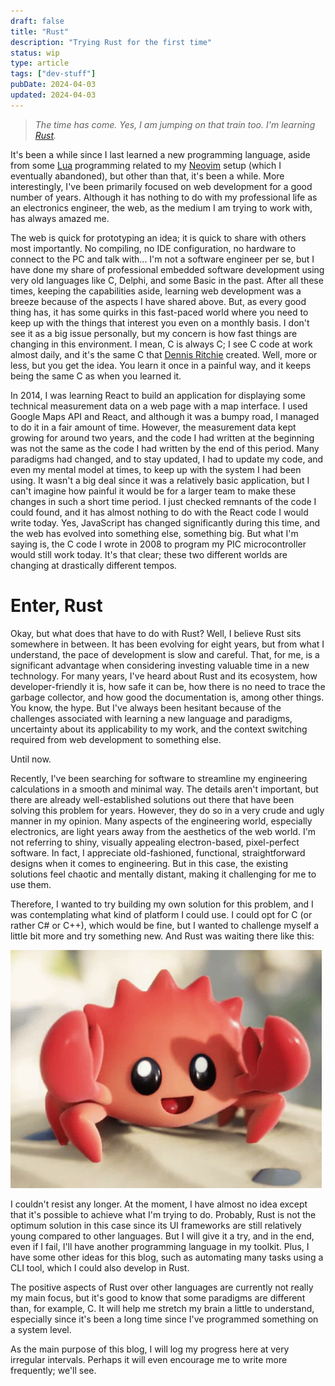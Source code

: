 ```yaml
---
draft: false
title: "Rust"
description: "Trying Rust for the first time"
status: wip
type: article
tags: ["dev-stuff"]
pubDate: 2024-04-03
updated: 2024-04-03
---
```


> _The time has come. Yes, I am jumping on that train too. I'm learning [Rust](https://www.rust-lang.org)._

It's been a while since I last learned a new programming language, aside from some [Lua](https://www.lua.org) programming related to my [Neovim](https://neovim.io) setup (which I eventually abandoned), but other than that, it's been a while. More interestingly, I've been primarily focused on web development for a good number of years. Although it has nothing to do with my professional life as an electronics engineer, the web, as the medium I am trying to work with, has always amazed me. 

The web is quick for prototyping an idea; it is quick to share with others most importantly. No compiling, no IDE configuration, no hardware to connect to the PC and talk with... I'm not a software engineer per se, but I have done my share of professional embedded software development using very old languages like C, Delphi, and some Basic in the past. After all these times, keeping the capabilities aside, learning web development was a breeze because of the aspects I have shared above. But, as every good thing has, it has some quirks in this fast-paced world where you need to keep up with the things that interest you even on a monthly basis. I don't see it as a big issue personally, but my concern is how fast things are changing in this environment. I mean, C is always C; I see C code at work almost daily, and it's the same C that [Dennis Ritchie](https://www.wikiwand.com/en/Dennis_Ritchie) created. Well, more or less, but you get the idea. You learn it once in a painful way, and it keeps being the same C as when you learned it.

In 2014, I was learning React to build an application for displaying some technical measurement data on a web page with a map interface. I used Google Maps API and React, and although it was a bumpy road, I managed to do it in a fair amount of time. However, the measurement data kept growing for around two years, and the code I had written at the beginning was not the same as the code I had written by the end of this period. Many paradigms had changed, and to stay updated, I had to update my code, and even my mental model at times, to keep up with the system I had been using. It wasn't a big deal since it was a relatively basic application, but I can't imagine how painful it would be for a larger team to make these changes in such a short time period. I just checked remnants of the code I could found, and it has almost nothing to do with the React code I would write today. Yes, JavaScript has changed significantly during this time, and the web has evolved into something else, something big. But what I'm saying is, the C code I wrote in 2008 to program my PIC microcontroller would still work today. It's that clear; these two different worlds are changing at drastically different tempos.

# Enter, Rust

Okay, but what does that have to do with Rust? Well, I believe Rust sits somewhere in between. It has been evolving for eight years, but from what I understand, the pace of development is slow and careful. That, for me, is a significant advantage when considering investing valuable time in a new technology. For many years, I've heard about Rust and its ecosystem, how developer-friendly it is, how safe it can be, how there is no need to trace the garbage collector, and how good the documentation is, among other things. You know, the hype. But I've always been hesitant because of the challenges associated with learning a new language and paradigms, uncertainty about its applicability to my work, and the context switching required from web development to something else.

Until now.

Recently, I've been searching for software to streamline my engineering calculations in a smooth and minimal way. The details aren't important, but there are already well-established solutions out there that have been solving this problem for years. However, they do so in a very crude and ugly manner in my opinion. Many aspects of the engineering world, especially electronics, are light years away from the aesthetics of the web world. I'm not referring to shiny, visually appealing electron-based, pixel-perfect software. In fact, I appreciate old-fashioned, functional, straightforward designs when it comes to engineering. But in this case, the existing solutions feel chaotic and mentally distant, making it challenging for me to use them.

Therefore, I wanted to try building my own solution for this problem, and I was contemplating what kind of platform I could use. I could opt for C (or rather C# or C++), which would be fine, but I wanted to challenge myself a little bit more and try something new. And Rust was waiting there like this:

![](../../assets/ferris-clap.gif)

I couldn't resist any longer. At the moment, I have almost no idea except that it's possible to achieve what I'm trying to do. Probably, Rust is not the optimum solution in this case since its UI frameworks are still relatively young compared to other languages. But I will give it a try, and in the end, even if I fail, I'll have another programming language in my toolkit. Plus, I have some other ideas for this blog, such as automating many tasks using a CLI tool, which I could also develop in Rust.

The positive aspects of Rust over other languages are currently not really my main focus, but it's good to know that some paradigms are different than, for example, C. It will help me stretch my brain a little to understand, especially since it's been a long time since I've programmed something on a system level.

As the main purpose of this blog, I will log my progress here at very irregular intervals. Perhaps it will even encourage me to write more frequently; we'll see.